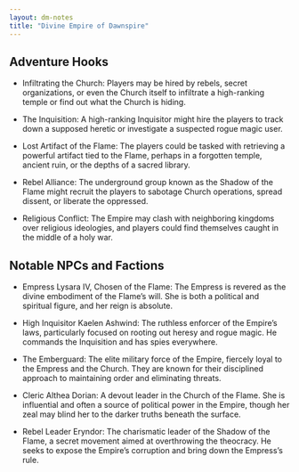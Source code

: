 ```yaml
---
layout: dm-notes
title: "Divine Empire of Dawnspire"
---
```

## Adventure Hooks
* Infiltrating the Church: Players may be hired by rebels, secret organizations, or even the Church itself to infiltrate a high-ranking temple or find out what the Church is hiding.

* The Inquisition: A high-ranking Inquisitor might hire the players to track down a supposed heretic or investigate a suspected rogue magic user.

* Lost Artifact of the Flame: The players could be tasked with retrieving a powerful artifact tied to the Flame, perhaps in a forgotten temple, ancient ruin, or the depths of a sacred library.

* Rebel Alliance: The underground group known as the Shadow of the Flame might recruit the players to sabotage Church operations, spread dissent, or liberate the oppressed.

* Religious Conflict: The Empire may clash with neighboring kingdoms over religious ideologies, and players could find themselves caught in the middle of a holy war.

## Notable NPCs and Factions
* Empress Lysara IV, Chosen of the Flame: The Empress is revered as the divine embodiment of the Flame’s will. She is both a political and spiritual figure, and her reign is absolute.

* High Inquisitor Kaelen Ashwind: The ruthless enforcer of the Empire’s laws, particularly focused on rooting out heresy and rogue magic. He commands the Inquisition and has spies everywhere.

* The Emberguard: The elite military force of the Empire, fiercely loyal to the Empress and the Church. They are known for their disciplined approach to maintaining order and eliminating threats.

* Cleric Althea Dorian: A devout leader in the Church of the Flame. She is influential and often a source of political power in the Empire, though her zeal may blind her to the darker truths beneath the surface.

* Rebel Leader Eryndor: The charismatic leader of the Shadow of the Flame, a secret movement aimed at overthrowing the theocracy. He seeks to expose the Empire’s corruption and bring down the Empress’s rule.